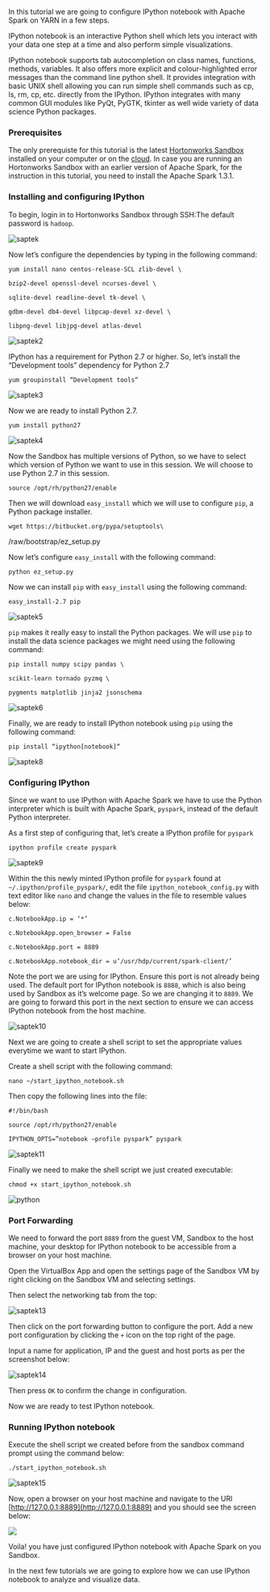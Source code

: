 In this tutorial we are going to configure IPython notebook with Apache Spark on YARN in a few steps.

IPython notebook is an interactive Python shell which lets you interact with your data one step at a time and also perform simple visualizations.

IPython notebook supports tab autocompletion on class names, functions, methods, variables. It also offers more explicit and colour-highlighted error messages than the command line python shell. It provides integration with basic UNIX shell allowing you can run simple shell commands such as cp, ls, rm, cp, etc. directly from the IPython. IPython integrates with many common GUI modules like PyQt, PyGTK, tkinter as well wide variety of data science Python packages.

### Prerequisites

The only prerequiste for this tutorial is the latest [Hortonworks Sandbox](http://hortonworks.com/sandbox) installed on your computer or on the [cloud](http://hortonworks.com/blog/hortonworks-sandbox-azure/). In case you are running an Hortonworks Sandbox with an earlier version of Apache Spark, for the instruction in this tutorial, you need to install the Apache Spark 1.3.1.

### Installing and configuring IPython

To begin, login in to Hortonworks Sandbox through SSH:The default password is `hadoop`.

![saptek](/assets/ipython-with-spark/saptek.png)

Now let’s configure the dependencies by typing in the following command:

    yum install nano centos-release-SCL zlib-devel \

    bzip2-devel openssl-devel ncurses-devel \

    sqlite-devel readline-devel tk-devel \

    gdbm-devel db4-devel libpcap-devel xz-devel \

    libpng-devel libjpg-devel atlas-devel

![saptek2](/assets/ipython-with-spark/saptek2.png)

IPython has a requirement for Python 2.7 or higher. So, let’s install the “Development tools” dependency for Python 2.7

    yum groupinstall “Development tools“

![saptek3](/assets/ipython-with-spark/saptek3.png)

Now we are ready to install Python 2.7.

    yum install python27

![saptek4](/assets/ipython-with-spark/saptek4.png)

Now the Sandbox has multiple versions of Python, so we have to select which version of Python we want to use in this session. We will choose to use Python 2.7 in this session.

    source /opt/rh/python27/enable

Then we will download `easy_install` which we will use to configure `pip`, a Python package installer.

    wget https://bitbucket.org/pypa/setuptools\

/raw/bootstrap/ez_setup.py

Now let’s configure `easy_install` with the following command:

    python ez_setup.py

Now we can install `pip` with `easy_install` using the following command:

    easy_install-2.7 pip

![saptek5](/assets/ipython-with-spark/saptek5.png)

`pip` makes it really easy to install the Python packages. We will use `pip` to install the data science packages we might need using the following command:

    pip install numpy scipy pandas \

    scikit-learn tornado pyzmq \

    pygments matplotlib jinja2 jsonschema

![saptek6](/assets/ipython-with-spark/saptek6.png)

Finally, we are ready to install IPython notebook using `pip` using the following command:

    pip install “ipython[notebook]“

![saptek8](/assets/ipython-with-spark/saptek8.png)

### Configuring IPython

Since we want to use IPython with Apache Spark we have to use the Python interpreter which is built with Apache Spark, `pyspark`, instead of the default Python interpreter.

As a first step of configuring that, let’s create a IPython profile for `pyspark`

    ipython profile create pyspark

![saptek9](/assets/ipython-with-spark/saptek9.png)

Within the this newly minted IPython profile for `pyspark` found at `~/.ipython/profile_pyspark/`, edit the file `ipython_notebook_config.py` with text editor like `nano` and change the values in the file to resemble values below:

    c.NotebookApp.ip = ‘*’

    c.NotebookApp.open_browser = False

    c.NotebookApp.port = 8889

    c.NotebookApp.notebook_dir = u’/usr/hdp/current/spark-client/’

Note the port we are using for IPython. Ensure this port is not already being used. The default port for IPython notebook is `8888`, which is also being used by Sandbox as it’s welcome page. So we are changing it to `8889`. We are going to forward this port in the next section to ensure we can access IPython notebook from the host machine.

![saptek10](/assets/ipython-with-spark/saptek10.png)

Next we are going to create a shell script to set the appropriate values everytime we want to start IPython.

Create a shell script with the following command:

    nano ~/start_ipython_notebook.sh

Then copy the following lines into the file:

    #!/bin/bash

    source /opt/rh/python27/enable

    IPYTHON_OPTS=”notebook –profile pyspark” pyspark

![saptek11](/assets/ipython-with-spark/saptek11.png)

Finally we need to make the shell script we just created executable:

    chmod +x start_ipython_notebook.sh

![python](/assets/ipython-with-spark/python.png)

### Port Forwarding

We need to forward the port `8889` from the guest VM, Sandbox to the host machine, your desktop for IPython notebook to be accessible from a browser on your host machine.

Open the VirtualBox App and open the settings page of the Sandbox VM by right clicking on the Sandbox VM and selecting settings.

Then select the networking tab from the top:

![saptek13](/assets/ipython-with-spark/saptek13.png)

Then click on the port forwarding button to configure the port. Add a new port configuration by clicking the `+` icon on the top right of the page.

Input a name for application, IP and the guest and host ports as per the screenshot below:

![saptek14](/assets/ipython-with-spark/saptek14.png)

Then press `OK` to confirm the change in configuration.

Now we are ready to test IPython notebook.

### Running IPython notebook

Execute the shell script we created before from the sandbox command prompt using the command below:

    ./start_ipython_notebook.sh

![saptek15](/assets/ipython-with-spark/saptek15.png)

Now, open a browser on your host machine and navigate to the URl [http://127.0.0.1:8889](http://127.0.0.1:8889) and you should see the screen below:

![](https://www.dropbox.com/s/2ga17v2a8klpdz9/Screenshot%202015-07-20%2011.22.06.png?dl=1)

Voila! you have just configured IPython notebook with Apache Spark on you Sandbox.

In the next few tutorials we are going to explore how we can use IPython notebook to analyze and visualize data.
